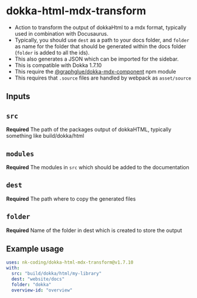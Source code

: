 # dokka-html-mdx-transform

- Action to transform the output of dokkaHtml to a mdx format, typically used in combination  with Docusaurus.
- Typically, you should use `dest` as a path to your docs folder, and `folder` as name for the folder that should be generated within the docs folder (`folder` is added to all the ids).
- This also generates a JSON which can be imported for the sidebar.
- This is compatible with Dokka 1.7.10
- This require the [@graphglue/dokka-mdx-component](https://www.npmjs.com/package/@graphglue/dokka-mdx-component) npm module
- This requires that `.source` files are handled by webpack as `asset/source`

## Inputs

## `src`

**Required** The path of the packages output of dokkaHTML, typically something like build/dokka/html

## `modules`

**Required** The modules in `src` which should be added to the documentation

## `dest`

**Required** The path where to copy the generated files

## `folder`

**Required** Name of the folder in dest which is created to store the output

## Example usage

```yml
uses: nk-coding/dokka-html-mdx-transform@v1.7.10
with:
  src: "build/dokka/html/my-library"
  dest: "website/docs"
  folder: "dokka"
  overview-id: "overview"
```
